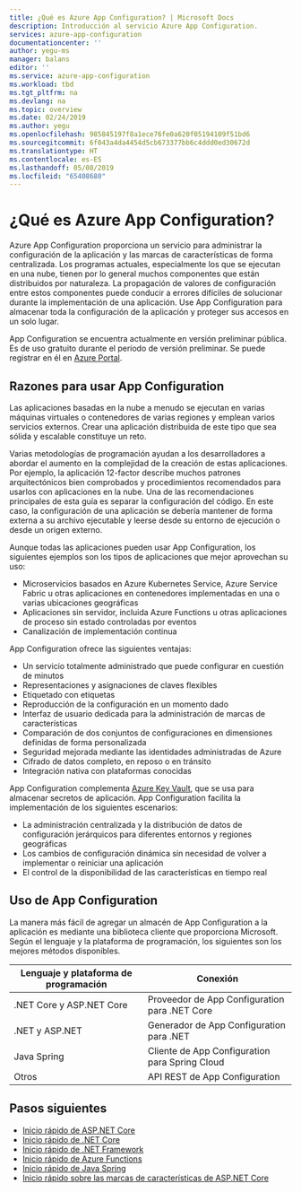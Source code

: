```yaml
---
title: ¿Qué es Azure App Configuration? | Microsoft Docs
description: Introducción al servicio Azure App Configuration.
services: azure-app-configuration
documentationcenter: ''
author: yegu-ms
manager: balans
editor: ''
ms.service: azure-app-configuration
ms.workload: tbd
ms.tgt_pltfrm: na
ms.devlang: na
ms.topic: overview
ms.date: 02/24/2019
ms.author: yegu
ms.openlocfilehash: 985845197f8a1ece76fe0a620f05194109f51bd6
ms.sourcegitcommit: 6f043a4da4454d5cb673377bb6c4ddd0ed30672d
ms.translationtype: HT
ms.contentlocale: es-ES
ms.lasthandoff: 05/08/2019
ms.locfileid: "65408680"
---
```

# <a name="what-is-azure-app-configuration"></a>¿Qué es Azure App Configuration?

Azure App Configuration proporciona un servicio para administrar la configuración de la aplicación y las marcas de características de forma centralizada. Los programas actuales, especialmente los que se ejecutan en una nube, tienen por lo general muchos componentes que están distribuidos por naturaleza. La propagación de valores de configuración entre estos componentes puede conducir a errores difíciles de solucionar durante la implementación de una aplicación. Use App Configuration para almacenar toda la configuración de la aplicación y proteger sus accesos en un solo lugar.

App Configuration se encuentra actualmente en versión preliminar pública. Es de uso gratuito durante el período de versión preliminar. Se puede registrar en él en [Azure Portal](https://portal.azure.com).

## <a name="why-use-app-configuration"></a>Razones para usar App Configuration

Las aplicaciones basadas en la nube a menudo se ejecutan en varias máquinas virtuales o contenedores de varias regiones y emplean varios servicios externos. Crear una aplicación distribuida de este tipo que sea sólida y escalable constituye un reto.

Varias metodologías de programación ayudan a los desarrolladores a abordar el aumento en la complejidad de la creación de estas aplicaciones. Por ejemplo, la aplicación 12-factor describe muchos patrones arquitectónicos bien comprobados y procedimientos recomendados para usarlos con aplicaciones en la nube. Una de las recomendaciones principales de esta guía es separar la configuración del código. En este caso, la configuración de una aplicación se debería mantener de forma externa a su archivo ejecutable y leerse desde su entorno de ejecución o desde un origen externo.

Aunque todas las aplicaciones pueden usar App Configuration, los siguientes ejemplos son los tipos de aplicaciones que mejor aprovechan su uso:

* Microservicios basados en Azure Kubernetes Service, Azure Service Fabric u otras aplicaciones en contenedores implementadas en una o varias ubicaciones geográficas
* Aplicaciones sin servidor, incluida Azure Functions u otras aplicaciones de proceso sin estado controladas por eventos
* Canalización de implementación continua

App Configuration ofrece las siguientes ventajas:

* Un servicio totalmente administrado que puede configurar en cuestión de minutos
* Representaciones y asignaciones de claves flexibles
* Etiquetado con etiquetas
* Reproducción de la configuración en un momento dado
* Interfaz de usuario dedicada para la administración de marcas de características
* Comparación de dos conjuntos de configuraciones en dimensiones definidas de forma personalizada
* Seguridad mejorada mediante las identidades administradas de Azure
* Cifrado de datos completo, en reposo o en tránsito
* Integración nativa con plataformas conocidas

App Configuration complementa [Azure Key Vault](https://azure.microsoft.com/services/key-vault/), que se usa para almacenar secretos de aplicación. App Configuration facilita la implementación de los siguientes escenarios:

* La administración centralizada y la distribución de datos de configuración jerárquicos para diferentes entornos y regiones geográficas
* Los cambios de configuración dinámica sin necesidad de volver a implementar o reiniciar una aplicación
* El control de la disponibilidad de las características en tiempo real

## <a name="use-app-configuration"></a>Uso de App Configuration

La manera más fácil de agregar un almacén de App Configuration a la aplicación es mediante una biblioteca cliente que proporciona Microsoft. Según el lenguaje y la plataforma de programación, los siguientes son los mejores métodos disponibles.

| Lenguaje y plataforma de programación | Conexión |
|---|---|
| .NET Core y ASP.NET Core | Proveedor de App Configuration para .NET Core |
| .NET y ASP.NET | Generador de App Configuration para .NET |
| Java Spring | Cliente de App Configuration para Spring Cloud |
| Otros | API REST de App Configuration |

## <a name="next-steps"></a>Pasos siguientes

* [Inicio rápido de ASP.NET Core](./quickstart-aspnet-core-app.md)
* [Inicio rápido de .NET Core](./quickstart-dotnet-core-app.md)
* [Inicio rápido de .NET Framework](./quickstart-dotnet-app.md)
* [Inicio rápido de Azure Functions](./quickstart-azure-function-csharp.md)
* [Inicio rápido de Java Spring](./quickstart-java-spring-app.md)
* [Inicio rápido sobre las marcas de características de ASP.NET Core](./quickstart-feature-flag-aspnet-core.md)
